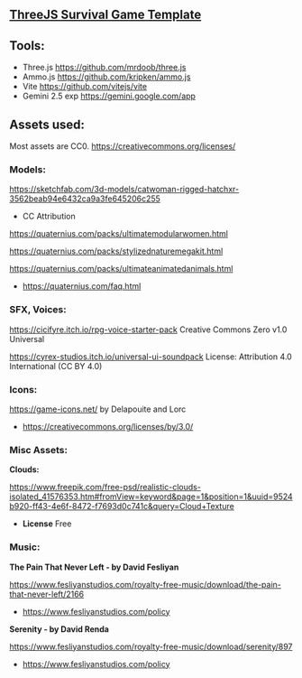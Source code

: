 ## [ThreeJS Survival Game Template](https://github.com/bembit/worldofsomecraft-demo)

## Tools:

- Three.js https://github.com/mrdoob/three.js
- Ammo.js https://github.com/kripken/ammo.js
- Vite https://github.com/vitejs/vite
- Gemini 2.5 exp https://gemini.google.com/app

## Assets used:

Most assets are CC0.
https://creativecommons.org/licenses/

### Models:

https://sketchfab.com/3d-models/catwoman-rigged-hatchxr-3562beab94e6432ca9a3fe645206c255

- CC Attribution

https://quaternius.com/packs/ultimatemodularwomen.html

https://quaternius.com/packs/stylizednaturemegakit.html

https://quaternius.com/packs/ultimateanimatedanimals.html

- https://quaternius.com/faq.html

### SFX, Voices:

https://cicifyre.itch.io/rpg-voice-starter-pack
Creative Commons Zero v1.0 Universal

https://cyrex-studios.itch.io/universal-ui-soundpack
License: Attribution 4.0 International (CC BY 4.0)

### Icons:

https://game-icons.net/
by Delapouite and Lorc

- https://creativecommons.org/licenses/by/3.0/

### Misc Assets:

**Clouds:**

https://www.freepik.com/free-psd/realistic-clouds-isolated_41576353.htm#fromView=keyword&page=1&position=1&uuid=9524b920-ff43-4e6f-8472-f7693d0c741c&query=Cloud+Texture

- **License** Free

### Music:

**The Pain That Never Left - by David Fesliyan**

https://www.fesliyanstudios.com/royalty-free-music/download/the-pain-that-never-left/2166

- https://www.fesliyanstudios.com/policy

**Serenity - by David Renda**

https://www.fesliyanstudios.com/royalty-free-music/download/serenity/897

- https://www.fesliyanstudios.com/policy
